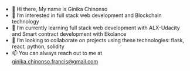 - 👋 Hi there, My name is Ginika Chinonso
- 👀 I’m interested in full stack web development and Blockchain technology
- 🌱 I’m currently learning full stack web development with ALX-Udacity and Smart contract development with Ekolance
- 💞️ I’m looking to collaborate on projects using these technologies: flask, react, python, solidity
- 📫 You can always reach out to me at ginika.chinonso.francis@gmail.com

<!---
rephanfrancis/rephanfrancis is a ✨ special ✨ repository because its `README.md` (this file) appears on your GitHub profile.
You can click the Preview link to take a look at your changes.
--->
